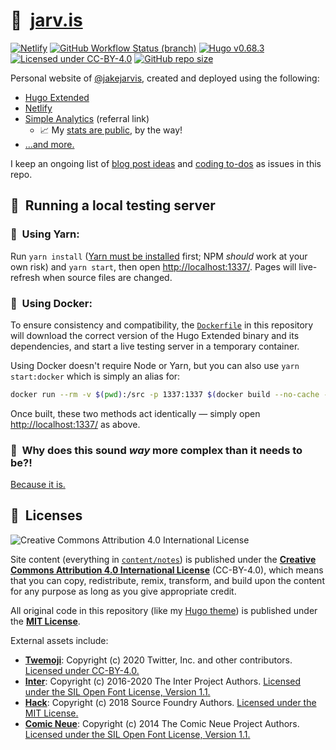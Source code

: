 # 🏡&nbsp;&nbsp;[jarv.is](https://jarv.is/)

[![Netlify](https://img.shields.io/netlify/a7403a53-fd9d-44c0-a708-a84d9fc1454d?logo=netlify&logoColor=white)](https://app.netlify.com/sites/jakejarvis/deploys)
[![GitHub Workflow Status (branch)](https://img.shields.io/github/workflow/status/jakejarvis/jarv.is/CI/main?label=build&logo=github&logoColor=white)](https://github.com/jakejarvis/jarv.is/actions?query=workflow%3ACI+branch%3Amain)
[![Hugo v0.68.3](https://img.shields.io/badge/hugo-0.68.3-ff4088?logo=hugo&logoColor=white)](https://github.com/gohugoio/hugo)
[![Licensed under CC-BY-4.0](https://img.shields.io/badge/license-CC--BY--4.0-fb7828?logo=creative-commons&logoColor=white)](LICENSE.md)
[![GitHub repo size](https://img.shields.io/github/repo-size/jakejarvis/jarv.is?color=009cdf&label=repo%20size&logo=git&logoColor=white)](https://github.com/jakejarvis/jarv.is)

Personal website of [@jakejarvis](https://github.com/jakejarvis), created and deployed using the following:

- [Hugo Extended](https://github.com/gohugoio/hugo)
- [Netlify](https://www.netlify.com/)
- [Simple Analytics](https://referral.simpleanalytics.com/jake-jarvis) (referral link)
  - 📈 My [stats are public](https://jarv.is/stats/), by the way!
- [...and more.](https://jarv.is/uses/)

I keep an ongoing list of [blog post ideas](https://github.com/jakejarvis/jarv.is/issues/1) and [coding to-dos](https://github.com/jakejarvis/jarv.is/issues/11) as issues in this repo.

## 💾&nbsp;&nbsp;Running a local testing server

### 🧶&nbsp;&nbsp;Using Yarn:

Run `yarn install` ([Yarn must be installed](https://yarnpkg.com/en/docs/install) first; NPM _should_ work at your own risk) and `yarn start`, then open [http://localhost:1337/](http://localhost:1337/). Pages will live-refresh when source files are changed.

### 🐳&nbsp;&nbsp;Using Docker:

To ensure consistency and compatibility, the [`Dockerfile`](Dockerfile) in this repository will download the correct version of the Hugo Extended binary and its dependencies, and start a live testing server in a temporary container.

Using Docker doesn't require Node or Yarn, but you can also use `yarn start:docker` which is simply an alias for:

```bash
docker run --rm -v $(pwd):/src -p 1337:1337 $(docker build --no-cache -q .)
```

Once built, these two methods act identically — simply open [http://localhost:1337/](http://localhost:1337/) as above.

### 🤯&nbsp;&nbsp;Why does this sound _way_ more complex than it needs to be?!

[Because it is.](https://www.jvt.me/talks/overengineering-your-personal-website/)

## 📜&nbsp;&nbsp;Licenses

![Creative Commons Attribution 4.0 International License](https://raw.githubusercontent.com/creativecommons/cc-cert-core/master/images/cc-by-88x31.png "CC BY")

Site content (everything in [`content/notes`](content/notes/)) is published under the [**Creative Commons Attribution 4.0 International License**](LICENSE.md) (CC-BY-4.0), which means that you can copy, redistribute, remix, transform, and build upon the content for any purpose as long as you give appropriate credit.

All original code in this repository (like my [Hugo theme](layouts/)) is published under the [**MIT License**](https://opensource.org/licenses/MIT).

External assets include:

- [**Twemoji**](https://twemoji.twitter.com/): Copyright (c) 2020 Twitter, Inc. and other contributors. [Licensed under CC-BY-4.0.](https://github.com/twitter/twemoji/blob/v13.0.0/LICENSE-GRAPHICS)
- [**Inter**](https://rsms.me/inter/): Copyright (c) 2016-2020 The Inter Project Authors. [Licensed under the SIL Open Font License, Version 1.1.](https://github.com/rsms/inter/blob/v3.13/LICENSE.txt)
- [**Hack**](https://sourcefoundry.org/hack/): Copyright (c) 2018 Source Foundry Authors. [Licensed under the MIT License.](https://github.com/source-foundry/Hack/blob/v3.003/LICENSE.md)
- [**Comic Neue**](http://comicneue.com/): Copyright (c) 2014 The Comic Neue Project Authors. [Licensed under the SIL Open Font License, Version 1.1.](https://github.com/crozynski/comicneue/blob/v2.5/OFL.txt)
